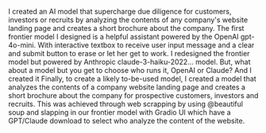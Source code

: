 I created an AI model that supercharge due diligence for customers, investors or recruits by analyzing the contents of any company's website landing page and creates a short brochure about the company.
The first frontier model I designed is a helpful assistant powered by the OpenAI gpt-4o-mini. With interactive textbox to receive user input message and a clear and submit button to erase or let her get to work.
I redesigned the frontier model but powered by Anthropic claude-3-haiku-2022… model.
But, what about a model but you get to choose who runs it, OpenAI or Claude? And I created it
Finally, to create a likely to-be-used model, I created a model that analyzes the contents of a company website landing page and creates a short brochure about the company for prospective customers, investors and recruits.
This was achieved through web scrapping by using @beautiful soup and slapping in our frontier model with Gradio UI which have a GPT/Claude download to select who analyze the content of the website.


